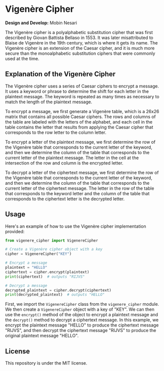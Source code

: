 # Vigenère Cipher

__Design and Develop:__ Mobin Nesari

The Vigenère cipher is a polyalphabetic substitution cipher that was first described by Giovan Battista Bellaso in 1553. It was later misattributed to Blaise de Vigenère in the 19th century, which is where it gets its name. The Vigenère cipher is an extension of the Caesar cipher, and it is much more secure than the monoalphabetic substitution ciphers that were commonly used at the time.

## Explanation of the Vigenère Cipher
The Vigenère cipher uses a series of Caesar ciphers to encrypt a message. It uses a keyword or phrase to determine the shift for each letter in the plaintext message. The keyword is repeated as many times as necessary to match the length of the plaintext message.

To encrypt a message, we first generate a Vigenère table, which is a 26x26 matrix that contains all possible Caesar ciphers. The rows and columns of the table are labeled with the letters of the alphabet, and each cell in the table contains the letter that results from applying the Caesar cipher that corresponds to the row letter to the column letter.

To encrypt a letter of the plaintext message, we first determine the row of the Vigenère table that corresponds to the current letter of the keyword, and then we determine the column of the table that corresponds to the current letter of the plaintext message. The letter in the cell at the intersection of the row and column is the encrypted letter.

To decrypt a letter of the ciphertext message, we first determine the row of the Vigenère table that corresponds to the current letter of the keyword, and then we determine the column of the table that corresponds to the current letter of the ciphertext message. The letter in the row of the table that corresponds to the keyword letter and the column of the table that corresponds to the ciphertext letter is the decrypted letter.

## Usage
Here's an example of how to use the Vigenère cipher implementation provided:

```python
from vigenere_cipher import VigenereCipher

# Create a Vigenère cipher object with a key
cipher = VigenereCipher("KEY")

# Encrypt a message
plaintext = "HELLO"
ciphertext = cipher.encrypt(plaintext)
print(ciphertext)  # outputs "RIJVS"

# Decrypt a message
decrypted_plaintext = cipher.decrypt(ciphertext)
print(decrypted_plaintext)  # outputs "HELLO"
```

First, we import the `VigenereCipher` class from the `vigenere_cipher` module. We then create a `VigenereCipher` object with a key of "KEY". We can then use the `encrypt()` method of the object to encrypt a plaintext message and the `decrypt()` method to decrypt a ciphertext message. In this example, we encrypt the plaintext message "HELLO" to produce the ciphertext message "RIJVS", and then decrypt the ciphertext message "RIJVS" to produce the original plaintext message "HELLO".

## License
This repository is under the MIT license.